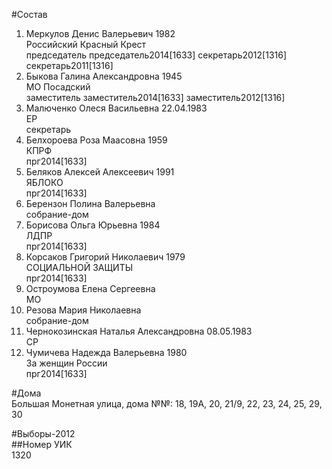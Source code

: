 #Состав  
1. Меркулов Денис Валерьевич 1982  
    Российский Красный Крест  
    председатель председатель2014[1633] секретарь2012[1316] секретарь2011[1316]  
2. Быкова Галина Александровна 1945  
    МО Посадский  
    заместитель заместитель2014[1633] заместитель2012[1316]  
3. Малюченко Олеся Васильевна 22.04.1983  
    ЕР  
    секретарь  
4. Белхороева Роза Маасовна 1959  
    КПРФ  
    прг2014[1633]  
5. Беляков Алексей Алексеевич 1991  
    ЯБЛОКО  
    прг2014[1633]  
6. Берензон Полина Валерьевна  
    собрание-дом  
7. Борисова Ольга Юрьевна 1984  
    ЛДПР  
    прг2014[1633]  
8. Корсаков Григорий Николаевич 1979  
    СОЦИАЛЬНОЙ ЗАЩИТЫ  
    прг2014[1633]  
9. Остроумова Елена Сергеевна  
    МО  
10. Резова Мария Николаевна  
    собрание-дом  
11. Чернокозинская Наталья Александровна 08.05.1983  
    СР  
12. Чумичева Надежда Валерьевна 1980  
    За женщин России  
    прг2014[1633]  
  
#Дома  
Большая Монетная улица, дома №№: 18, 19А, 20, 21/9, 22, 23, 24, 25, 29, 30  
  
#Выборы-2012  
##Номер УИК  
1320  
